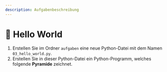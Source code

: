 ```yaml
---
description: Aufgabenbeschreibung
---
```


# 🐢 Hello World

1. Erstellen Sie im Ordner `aufgaben` eine neue Python-Datei mit dem Namen `03_hello_world.py`.
2. Erstellen Sie in dieser Python-Datei ein Python-Programm, welches folgende **Pyramide** zeichnet.
